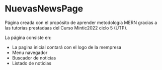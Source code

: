 # NuevasNewsPage
Página creada con el propósito de aprender metodología MERN gracias a las tutorias prestadaas del Curso Mintic2022 ciclo 5 (UTP).

La página consiste en:

- La pagina inicial contará con el logo de la mempresa
- Menu navegador
- Buscador de noticias
- Listado de noticias
